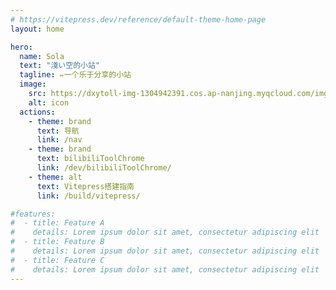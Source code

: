 ```yaml
---
# https://vitepress.dev/reference/default-theme-home-page
layout: home

hero:
  name: Sola
  text: "淺い空的小站"
  tagline: ✏️一个乐于分享的小站
  image:
    src: https://dxytoll-img-1304942391.cos.ap-nanjing.myqcloud.com/img/QQ%E5%9B%BE%E7%89%8720220608190329.jpg
    alt: icon
  actions:
    - theme: brand
      text: 导航
      link: /nav
    - theme: brand
      text: bilibiliToolChrome
      link: /dev/bilibiliToolChrome/
    - theme: alt
      text: Vitepress搭建指南
      link: /build/vitepress/

#features:
#  - title: Feature A
#    details: Lorem ipsum dolor sit amet, consectetur adipiscing elit
#  - title: Feature B
#    details: Lorem ipsum dolor sit amet, consectetur adipiscing elit
#  - title: Feature C
#    details: Lorem ipsum dolor sit amet, consectetur adipiscing elit
---
```


[//]: # (首页划线)
<HomeUnderline />

[//]: # (首页彩花)
<Confetti />